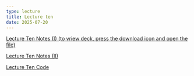 ```yaml
---
type: lecture
title: Lecture ten
date: 2025-07-20
---
```


[Lecture Ten Notes (I) (to vriew deck, press the download icon and open the file)](https://github.com/wonjun-seo/cosmos/blob/master/static_files/presentations/lecture_ten/Neural_Nets_II.slides.html)

[Lecture Ten Notes (II)](https://github.com/wonjun-seo/cosmos/tree/master/static_files/presentations/lecture_ten/Transformer.pdf)

[Lecture Ten Code](https://github.com/wonjun-seo/cosmos/tree/master/static_files/presentations/lecture_ten/)